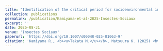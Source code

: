 ```yaml
---
title: "Identification of the critical period for socioenvironmental influences on caste determination in a termite"
collection: publications
permalink: /publication/Kamiyama-et-al-2025-Insectes-Sociaux
excerpt: ''
date: 2025-08-31
venue: 'Insectes Sociaux'
paperurl: 'https://doi.org/10.1007/s00040-025-01063-9'
citation: 'Kamiyama R., <b><u>Takata M.</u></b>, Matsuura K. (2025) <b><i>Insectes Sociaux</i></b>  in press.'
---
```

